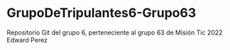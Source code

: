 # GrupoDeTripulantes6-Grupo63
Repositorio Git del grupo 6, perteneciente al grupo 63 de Misión Tic 2022
Edward Perez